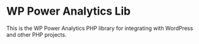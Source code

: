 # WP Power Analytics Lib

This is the WP Power Analytics PHP library for integrating with WordPress and other PHP projects.